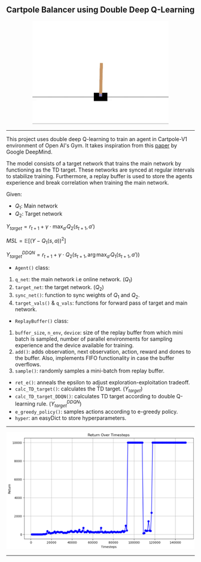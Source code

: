 
## Cartpole Balancer using Double Deep Q-Learning

<div align="center"> <img src="Media/Cartpole_Balancing.gif" alt="Return plot" /> </div>

---
This project uses double deep Q-learning to train an agent in Cartpole-V1 environment of Open AI's Gym. It takes inspiration from this [paper](https://arxiv.org/abs/1509.06461) by Google DeepMind.

The model consists of a target network that trains the main network by functioning as the TD target. These networks are synced at regular intervals to stabilize training. Furthermore, a replay buffer is used to store the agents experience and break correlation when training the main network.

Given:
- $Q_{1}$: Main network
- $Q_{2}$: Target network

$Y_{target} = r_{t+1} + \gamma \cdot \max_{a'} Q_2(s_{t+1}, a')$

$MSL = \mathbb{E}\left[\left(Y - Q_1(s, a)\right)^2\right]$

$Y^{DDQN}_{target} = r_{t+1} + \gamma \cdot Q_2(s_{t+1}, \arg\max_{a'} Q_1(s_{t+1}, a'))$
 
- `Agent()` class:
1. `q_net`: the main network i.e online network. ($Q_1$)
2. `target_net`: the target network. ($Q_2$) 
3. `sync_net()`: function to sync weights of $Q_1$ and $Q_2$.
4. `target_vals()` & `q_vals`: functions for forward pass of target and main network. 

-  `ReplayBuffer()` class:
1. `buffer_size`, `n_env`, `device`: size of the replay buffer from which mini batch is sampled, number of parallel environments for sampling experience and the device available for training. 
2. `add()`: adds observation, next observation, action, reward and dones to the buffer. Also, implements FIFO functionality in case the buffer overflows.
3. `sample()`: randomly samples a mini-batch from replay buffer. 

- `ret_e()`: anneals the epsilon to adjust exploration-exploitation tradeoff.
- `calc_TD_target()`: calculates the TD target. ($Y_{target}$)
- `calc_TD_target_DDQN()`: calculates TD target according to double Q-learning rule. ($Y^{DDQN}_{target}$)
- `e_greedy_policy()`: samples actions according to e-greedy policy.
- `hyper`: an easyDict to store hyperparameters.
---
<div align="center"> <img src="Media/Plot.png" alt="Return plot" /> </div>

---